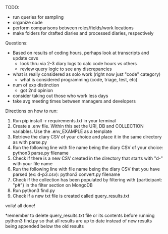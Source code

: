 TODO:
- run queries for sampling
- organize code
- perform comparisons between roles/fields/work locations
- make folders for drafted diaries and processed diaries, respectively

Questions:
- Based on results of coding hours, perhaps look at transcripts and update csvs
   - look thru via 2-3 diary logs to calc code hours vs others
   - review query logic to see any discrepancies
- what is really considered as solo work (right now just "code" category)
   - what is considered programming (code, triage, test, etc)
- num of exp distinction
   - got 2nd opinion
- consider taking out those who work less days
- take avg meeting times between managers and developers

Directions on how to run:
1) Run pip install -r requirements.txt in your terminal
2) Create a .env file. Within this set the URI, DB and COLLECTION variables. Use the .env_EXAMPLE as a template
3) Retrieve the diary CSV of your choice and place it in the same directory as with parse.py
4) Run the following line with file name being the diary CSV of your choice: python3 parse.py filename
5) Check if there is a new CSV created in the directory that starts with "d-" with your file name
6) Run the following line with file name being the diary CSV that you have parsed (ex: d-p3.csv): python3 convert.py filename
7) Check if the collection has been populated by filtering with {participant: "p#"} in the filter section on MongoDB
8) Run python3 find.py
9) Check if a new txt file is created called query_results.txt

voila! all done!

*remember to delete query_results.txt file or its contents before running python3 find.py so
that all results are up to date instead of new results being appended below the old results